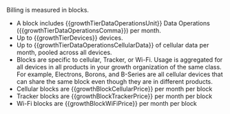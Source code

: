 
Billing is measured in blocks.

- A block includes {{growthTierDataOperationsUnit}} Data Operations ({{growthTierDataOperationsComma}}) per month.
- Up to {{growthTierDevices}} devices.
- Up to {{growthTierDataOperationsCellularData}} of cellular data per month, pooled across all devices.
- Blocks are specific to cellular, Tracker, or Wi-Fi. Usage is aggregated for all devices in all products in your growth organization of the same class. For example, Electrons, Borons, and B-Series are all cellular devices that can share the same block even though they are in different products.
- Cellular blocks are {{growthBlockCellularPrice}} per month per block
- Tracker blocks are {{growthBlockTrackerPrice}} per month per block
- Wi-Fi blocks are {{growthBlockWiFiPrice}} per month per block
